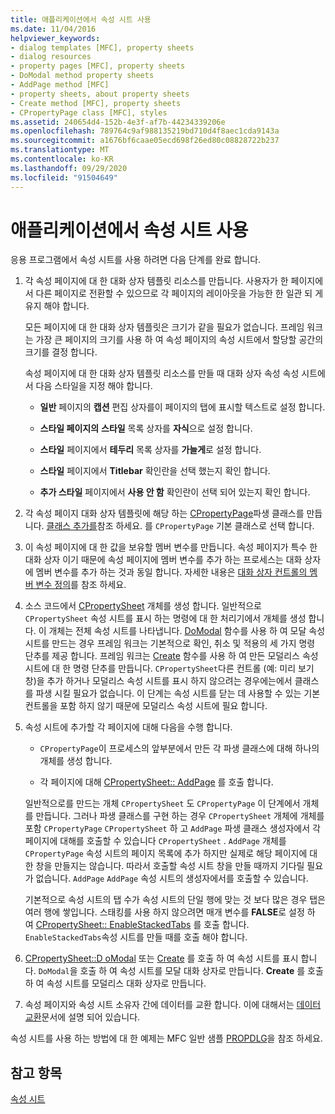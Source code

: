 ```yaml
---
title: 애플리케이션에서 속성 시트 사용
ms.date: 11/04/2016
helpviewer_keywords:
- dialog templates [MFC], property sheets
- dialog resources
- property pages [MFC], property sheets
- DoModal method property sheets
- AddPage method [MFC]
- property sheets, about property sheets
- Create method [MFC], property sheets
- CPropertyPage class [MFC], styles
ms.assetid: 240654d4-152b-4e3f-af7b-44234339206e
ms.openlocfilehash: 789764c9af988135219bd710d4f8aec1cda9143a
ms.sourcegitcommit: a1676bf6caae05ecd698f26ed80c08828722b237
ms.translationtype: MT
ms.contentlocale: ko-KR
ms.lasthandoff: 09/29/2020
ms.locfileid: "91504649"
---
```

# <a name="using-property-sheets-in-your-application"></a>애플리케이션에서 속성 시트 사용

응용 프로그램에서 속성 시트를 사용 하려면 다음 단계를 완료 합니다.

1. 각 속성 페이지에 대 한 대화 상자 템플릿 리소스를 만듭니다. 사용자가 한 페이지에서 다른 페이지로 전환할 수 있으므로 각 페이지의 레이아웃을 가능한 한 일관 되 게 유지 해야 합니다.

   모든 페이지에 대 한 대화 상자 템플릿은 크기가 같을 필요가 없습니다. 프레임 워크는 가장 큰 페이지의 크기를 사용 하 여 속성 페이지의 속성 시트에서 할당할 공간의 크기를 결정 합니다.

   속성 페이지에 대 한 대화 상자 템플릿 리소스를 만들 때 대화 상자 속성 속성 시트에서 다음 스타일을 지정 해야 합니다.

   - **일반** 페이지의 **캡션** 편집 상자를이 페이지의 탭에 표시할 텍스트로 설정 합니다.

   - **스타일 페이지의** **스타일** 목록 상자를 **자식**으로 설정 합니다.

   - **스타일** 페이지에서 **테두리** 목록 상자를 **가늘게**로 설정 합니다.

   - **스타일** 페이지에서 **Titlebar** 확인란을 선택 했는지 확인 합니다.

   - **추가 스타일** 페이지에서 **사용 안 함** 확인란이 선택 되어 있는지 확인 합니다.

1. 각 속성 페이지 대화 상자 템플릿에 해당 하는 [CPropertyPage](../mfc/reference/cpropertypage-class.md)파생 클래스를 만듭니다. [클래스 추가를](../ide/adding-a-class-visual-cpp.md)참조 하세요. 를 `CPropertyPage` 기본 클래스로 선택 합니다.

1. 이 속성 페이지에 대 한 값을 보유할 멤버 변수를 만듭니다. 속성 페이지가 특수 한 대화 상자 이기 때문에 속성 페이지에 멤버 변수를 추가 하는 프로세스는 대화 상자에 멤버 변수를 추가 하는 것과 동일 합니다. 자세한 내용은 [대화 상자 컨트롤의 멤버 변수 정의](../windows/adding-editing-or-deleting-controls.md)를 참조 하세요.

1. 소스 코드에서 [CPropertySheet](../mfc/reference/cpropertysheet-class.md) 개체를 생성 합니다. 일반적으로 `CPropertySheet` 속성 시트를 표시 하는 명령에 대 한 처리기에서 개체를 생성 합니다. 이 개체는 전체 속성 시트를 나타냅니다. [DoModal](../mfc/reference/cpropertysheet-class.md#domodal) 함수를 사용 하 여 모달 속성 시트를 만드는 경우 프레임 워크는 기본적으로 확인, 취소 및 적용의 세 가지 명령 단추를 제공 합니다. 프레임 워크는 [Create](../mfc/reference/cpropertysheet-class.md#create) 함수를 사용 하 여 만든 모덜리스 속성 시트에 대 한 명령 단추를 만듭니다. `CPropertySheet`다른 컨트롤 (예: 미리 보기 창)을 추가 하거나 모덜리스 속성 시트를 표시 하지 않으려는 경우에는에서 클래스를 파생 시킬 필요가 없습니다. 이 단계는 속성 시트를 닫는 데 사용할 수 있는 기본 컨트롤을 포함 하지 않기 때문에 모덜리스 속성 시트에 필요 합니다.

1. 속성 시트에 추가할 각 페이지에 대해 다음을 수행 합니다.

   - `CPropertyPage`이 프로세스의 앞부분에서 만든 각 파생 클래스에 대해 하나의 개체를 생성 합니다.

   - 각 페이지에 대해 [CPropertySheet:: AddPage](../mfc/reference/cpropertysheet-class.md#addpage) 를 호출 합니다.

   일반적으로를 만드는 개체 `CPropertySheet` 도 `CPropertyPage` 이 단계에서 개체를 만듭니다. 그러나 파생 클래스를 구현 하는 경우 `CPropertySheet` 개체에 개체를 포함 `CPropertyPage` `CPropertySheet` 하 고 `AddPage` 파생 클래스 생성자에서 각 페이지에 대해를 호출할 수 있습니다 `CPropertySheet` . `AddPage` 개체를 `CPropertyPage` 속성 시트의 페이지 목록에 추가 하지만 실제로 해당 페이지에 대 한 창을 만들지는 않습니다. 따라서 호출할 속성 시트 창을 만들 때까지 기다릴 필요가 없습니다. `AddPage` `AddPage` 속성 시트의 생성자에서를 호출할 수 있습니다.

   기본적으로 속성 시트의 탭 수가 속성 시트의 단일 행에 맞는 것 보다 많은 경우 탭은 여러 행에 쌓입니다. 스태킹를 사용 하지 않으려면 매개 변수를 **FALSE**로 설정 하 여 [CPropertySheet:: EnableStackedTabs](../mfc/reference/cpropertysheet-class.md#enablestackedtabs) 를 호출 합니다. `EnableStackedTabs`속성 시트를 만들 때를 호출 해야 합니다.

1. [CPropertySheet::D oModal](../mfc/reference/cpropertysheet-class.md#domodal) 또는 [Create](../mfc/reference/cpropertysheet-class.md#create) 를 호출 하 여 속성 시트를 표시 합니다. `DoModal`을 호출 하 여 속성 시트를 모달 대화 상자로 만듭니다. **Create** 를 호출 하 여 속성 시트를 모덜리스 대화 상자로 만듭니다.

1. 속성 페이지와 속성 시트 소유자 간에 데이터를 교환 합니다. 이에 대해서는 [데이터 교환](../mfc/exchanging-data.md)문서에 설명 되어 있습니다.

속성 시트를 사용 하는 방법에 대 한 예제는 MFC 일반 샘플 [PROPDLG](../overview/visual-cpp-samples.md)을 참조 하세요.

## <a name="see-also"></a>참고 항목

[속성 시트](../mfc/property-sheets-mfc.md)
